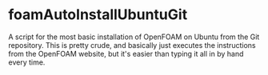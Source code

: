 # foamAutoInstallUbuntuGit

A script for the most basic installation of OpenFOAM on Ubuntu from the Git 
repository. This is pretty crude, and basically just executes the instructions 
from the OpenFOAM website, but it's easier than typing it all in by hand every
time.
